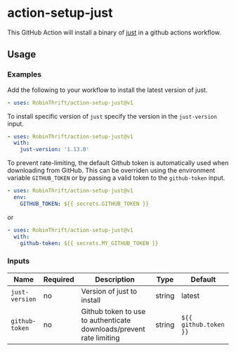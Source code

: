 # action-setup-just

This GitHub Action will install a binary of [just](https://github.com/casey/just) in a github actions workflow.

## Usage

### Examples

Add the following to your workflow to install the latest version of just.

```yaml
- uses: RobinThrift/action-setup-just@v1
```

To install specific version of `just` specify the version in the `just-version` input.

```yaml
- uses: RobinThrift/action-setup-just@v1
  with:
    just-version: '1.13.0'
```

To prevent rate-limiting, the default Github token is automatically used when downloading from GitHub.
This can be overriden using the environment variable `GITHUB_TOKEN` or by passing a valid token to the `github-token` input.

```yaml
- uses: RobinThrift/action-setup-just@v1
  env:
    GITHUB_TOKEN: ${{ secrets.GITHUB_TOKEN }}
```

or

```yaml
- uses: RobinThrift/action-setup-just@v1
  with:
    github-token: ${{ secrets.MY_GITHUB_TOKEN }}
```

### Inputs

| Name           | Required | Description                                                         | Type   | Default               |
| -------------- | -------- | ------------------------------------------------------------------- | ------ | --------------------- |
| `just-version` | no       | Version of just to install                                          | string | latest                |
| `github-token` | no       | Github token to use to authenticate downloads/prevent rate limiting | string | `${{ github.token }}` |
